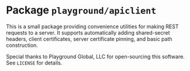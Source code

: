 # Package `playground/apiclient`

This is a small package providing convenience utilities for making REST requests to a server. It supports automatically adding shared-secret headers, client certificates, server certificate pinning, and basic path construction.

Special thanks to Playground Global, LLC for open-sourcing this software. See `LICENSE` for details.